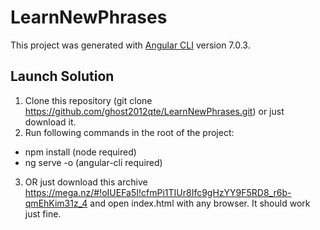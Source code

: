 # LearnNewPhrases

This project was generated with [Angular CLI](https://github.com/angular/angular-cli) version 7.0.3.

## Launch Solution

1. Clone this repository (git clone https://github.com/ghost2012qte/LearnNewPhrases.git) or just download it.
2. Run following commands in the root of the project:
  * npm install (node required)
  * ng serve -o (angular-cli required)
3. OR just download this archive https://mega.nz/#!oIUEFa5I!cfmPi1TIUr8Ifc9gHzYY9F5RD8_r6b-qmEhKim31z_4 and open index.html with any browser. It should work just fine.
